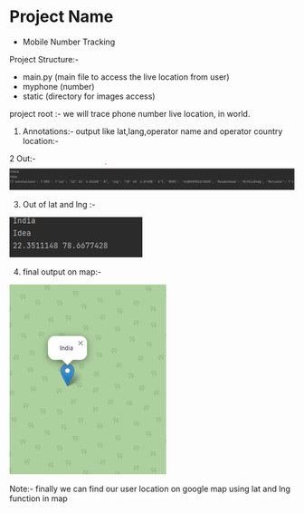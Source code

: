 # Project Name

- Mobile Number Tracking 

Project Structure:- 

- main.py (main file to access the live location from user)
- myphone (number)
- static (directory for images access)

project root :- we will trace phone number live location,
in world. 

1) Annotations:- output like lat,lang,operator name
and operator country location:- 

2 Out:- 
![img.png](static/img.png)


3) Out of lat and lng :-


![img.png](static/img_1.png)

4) final output on map:- 

![img.png](static/img_2.png)

Note:- finally we can find our user location on google map
using lat and lng function in map 










